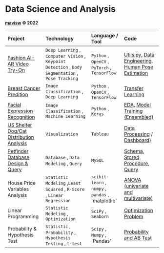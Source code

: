 # Data Science and Analysis
#### [mavisw](https://github.com/mavisw) &copy; 2022


|    Project   |   Technology  |   Language / Tool  |        Code      |
|:-------------| :------------ | :----------------  | :----------------  |
| [Fashion AI-AR Video Try-On](https://github.com/mavis-wang/FAI_VTON) | `Deep Learning` , `Computer Vision` , `Keypoint Detection` , `Body Segmentation` , `Pose Tracking` | `Python` , `OpenCV` , `PyTorch` , `TensorFlow` | [Utils.py](https://github.com/mavis-wang/DSNotes/blob/main/demo/FAI_VTON_utils.py), [Data Engineering](https://github.com/mavis-wang/DSNotes/blob/main/demo/dataEng_FashionProductItem.ipynb), [Human Pose Estimation](https://github.com/mavis-wang/DSNotes/blob/main/demo/Human_Pose_Detection_DL.ipynb)|
| [Breast Cancer Predition](https://github.com/mavis-wang/Breast-Tumor-Classification-on-PCam) | `Image Classification` , `Deep Learning` | `Python` , `OpenCV` , `TensorFlow` | [Transfer Learning](https://github.com/mavis-wang/DSNotes/blob/main/demo/Breast_Cancer_Prediction_DL.ipynb)|
| [Facial Expression Recognition](https://github.com/mavis-wang/Facial-Expression-Recognition-Classification) | `Image Classification` , `Machine Learning` | `Python` , `Keras` | [EDA](https://github.com/mavis-wang/DSNotes/blob/main/demo/FER_dataPrep.ipynb), [Model Training (Ensembled)](https://github.com/mavis-wang/DSNotes/blob/main/demo/FER_Ensemble_DL.ipynb)|
| [US Shelter Dog/Cat Distribution Analysis](https://github.com/mavis-wang/US-Animal-Shelter-Overcrowding-Geo-Analysis) | `Visualization` | `Tableau` | [Data Processing](https://github.com/SJSUMS/US-Animal-Shelter-Intake-and-Adoption-Analysis-master/blob/main/process_data.ipynb) / [Dashboard](https://public.tableau.com/views/2020USShelterAnimalIntakeDistribution/StoryIntakes?:language=en-US&:display_count=n&:origin=viz_share_link))|
| [Petfinder Database Design & Query](https://github.com/mavis-wang/Petfinder-Database-Design) | `Database` , `Data Modeling` , `Query`| `MySQL` | [Schema](https://github.com/mavis-wang/DSNotes/blob/main/demo/DB_schema.sql), [Stored Procedure](https://github.com/mavis-wang/DSNotes/blob/main/demo/DB_stored_procedure.sql), [Query](https://github.com/mavis-wang/DSNotes/blob/main/demo/DB_adopter_Queries.sql)|
| House Price Variables Analysis | `Statistic Modeling` ,`Least Squared` , `R-Score` , `Linear Regression`| `scikit-learn` , `numpy` , `pandas` , 'matplotlib' | [ANOVA (univariate and multivariate)](https://github.com/mavis-wang/DSNotes/blob/main/demo/stats_linearReg.ipynb) |
| Linear Programming | `Statistic Modeling` , `Optimization` | `SciPy` , `Seaborn` | [Optimization Problem](https://github.com/mavis-wang/DSNotes/blob/main/demo/stats_optimization.ipynb)|
| Probability & Hypothesis Test | `Statistic` , `Probability` , `Hypothesis Testing` , `t-test` | `Scipy` , `Numpy` , 'Pandas' | [Probability and AB Test](https://github.com/mavis-wang/DSNotes/blob/main/demo/stats_prob_hypo.ipynb) |

